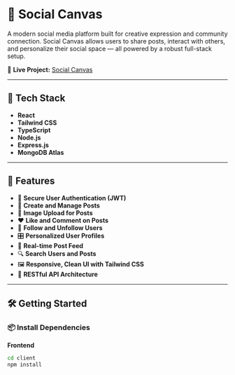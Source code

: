 # 🎨 Social Canvas  

A modern social media platform built for creative expression and community connection. Social Canvas allows users to share posts, interact with others, and personalize their social space — all powered by a robust full-stack setup.

🔗 **Live Project:** [Social Canvas](https://rohan-social-canvas.lovable.app)

---

## 🚀 Tech Stack  

- **React**
- **Tailwind CSS**
- **TypeScript**
- **Node.js**
- **Express.js**
- **MongoDB Atlas**

---

## 📌 Features  

- 🔐 **Secure User Authentication (JWT)**
- 📝 **Create and Manage Posts**
- 📸 **Image Upload for Posts**
- ❤️ **Like and Comment on Posts**
- 👥 **Follow and Unfollow Users**
- 🎛️ **Personalized User Profiles**
- 📜 **Real-time Post Feed**
- 🔍 **Search Users and Posts**
- 🖼️ **Responsive, Clean UI with Tailwind CSS**
- 📑 **RESTful API Architecture**

---

## 🛠️ Getting Started  

### 📦 Install Dependencies  

**Frontend**  

```bash
cd client
npm install
